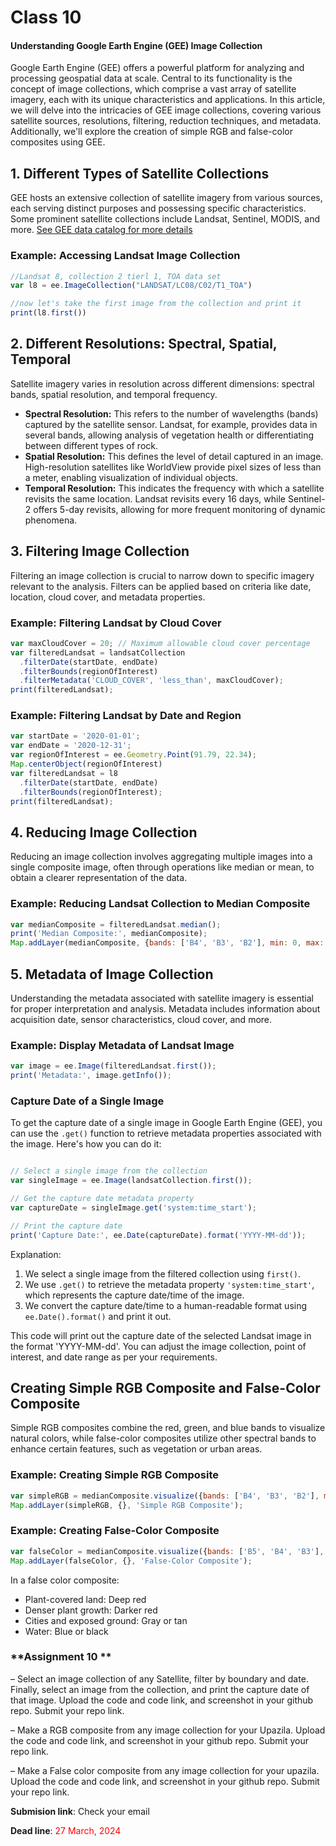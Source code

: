 # Class 10

####  **Understanding Google Earth Engine (GEE) Image Collection**

Google Earth Engine (GEE) offers a powerful platform for analyzing and processing geospatial data at scale. Central to its functionality is the concept of image collections, which comprise a vast array of satellite imagery, each with its unique characteristics and applications. In this article, we will delve into the intricacies of GEE image collections, covering various satellite sources, resolutions, filtering, reduction techniques, and metadata. Additionally, we'll explore the creation of simple RGB and false-color composites using GEE.

## 1. Different Types of Satellite Collections

GEE hosts an extensive collection of satellite imagery from various sources, each serving distinct purposes and possessing specific characteristics. Some prominent satellite collections include Landsat, Sentinel, MODIS, and more.
[See GEE data catalog for more details](https://developers.google.com/earth-engine/datasets)
### Example: Accessing Landsat Image Collection

```javascript
//Landsat 8, collection 2 tierl 1, TOA data set 
var l8 = ee.ImageCollection("LANDSAT/LC08/C02/T1_TOA")

//now let's take the first image from the collection and print it            
print(l8.first())

```

## 2. Different Resolutions: Spectral, Spatial, Temporal

Satellite imagery varies in resolution across different dimensions: spectral bands, spatial resolution, and temporal frequency.

* **Spectral Resolution:** This refers to the number of wavelengths (bands) captured by the satellite sensor.  Landsat, for example, provides data in several bands, allowing analysis of vegetation health or differentiating between different types of rock. 
* **Spatial Resolution:** This defines the level of detail captured in an image. High-resolution satellites like WorldView provide pixel sizes of less than a meter, enabling visualization of individual objects. 
* **Temporal Resolution:**  This indicates the frequency with which a satellite revisits the same location. Landsat revisits every 16 days, while Sentinel-2 offers 5-day revisits, allowing for more frequent monitoring of dynamic phenomena.




## 3. Filtering Image Collection

Filtering an image collection is crucial to narrow down to specific imagery relevant to the analysis. Filters can be applied based on criteria like date, location, cloud cover, and metadata properties.

### Example: Filtering Landsat by Cloud Cover

```javascript
var maxCloudCover = 20; // Maximum allowable cloud cover percentage
var filteredLandsat = landsatCollection
  .filterDate(startDate, endDate)
  .filterBounds(regionOfInterest)
  .filterMetadata('CLOUD_COVER', 'less_than', maxCloudCover);
print(filteredLandsat);
```
### Example: Filtering Landsat by Date and Region

```javascript
var startDate = '2020-01-01';
var endDate = '2020-12-31';
var regionOfInterest = ee.Geometry.Point(91.79, 22.34);
Map.centerObject(regionOfInterest)
var filteredLandsat = l8
  .filterDate(startDate, endDate)
  .filterBounds(regionOfInterest);
print(filteredLandsat);
```
## 4. Reducing Image Collection

Reducing an image collection involves aggregating multiple images into a single composite image, often through operations like median or mean, to obtain a clearer representation of the data.

### Example: Reducing Landsat Collection to Median Composite

```javascript
var medianComposite = filteredLandsat.median();
print('Median Composite:', medianComposite);
Map.addLayer(medianComposite, {bands: ['B4', 'B3', 'B2'], min: 0, max: 3000}, 'Median Composite');
```

## 5. Metadata of Image Collection

Understanding the metadata associated with satellite imagery is essential for proper interpretation and analysis. Metadata includes information about acquisition date, sensor characteristics, cloud cover, and more.

### Example: Display Metadata of Landsat Image

```javascript
var image = ee.Image(filteredLandsat.first());
print('Metadata:', image.getInfo());
```
### Capture Date of a Single Image

To get the capture date of a single image in Google Earth Engine (GEE), you can use the `.get()` function to retrieve metadata properties associated with the image. Here's how you can do it:

```javascript

// Select a single image from the collection
var singleImage = ee.Image(landsatCollection.first());

// Get the capture date metadata property
var captureDate = singleImage.get('system:time_start');

// Print the capture date
print('Capture Date:', ee.Date(captureDate).format('YYYY-MM-dd'));
```

Explanation:

1. We select a single image from the filtered collection using `first()`.
2. We use `.get()` to retrieve the metadata property `'system:time_start'`, which represents the capture date/time of the image.
3. We convert the capture date/time to a human-readable format using `ee.Date().format()` and print it out.

This code will print out the capture date of the selected Landsat image in the format 'YYYY-MM-dd'. You can adjust the image collection, point of interest, and date range as per your requirements.








## Creating Simple RGB Composite and False-Color Composite

Simple RGB composites combine the red, green, and blue bands to visualize natural colors, while false-color composites utilize other spectral bands to enhance certain features, such as vegetation or urban areas.

### Example: Creating Simple RGB Composite

```javascript
var simpleRGB = medianComposite.visualize({bands: ['B4', 'B3', 'B2'], min: 0, max: 3000});
Map.addLayer(simpleRGB, {}, 'Simple RGB Composite');
```

### Example: Creating False-Color Composite

```javascript
var falseColor = medianComposite.visualize({bands: ['B5', 'B4', 'B3'], min: 0, max: 3000});
Map.addLayer(falseColor, {}, 'False-Color Composite');
```
In a false color composite: 

- Plant-covered land: Deep red
- Denser plant growth: Darker red
- Cities and exposed ground: Gray or tan
- Water: Blue or black
### **Assignment 10 ** 

– Select an image collection of any Satellite, filter by boundary and date. Finally, select an image from the collection, and print the capture date of that image. Upload the code and code link, and screenshot in your github  repo. Submit your repo link.

– Make a RGB composite from any image collection for your Upazila. Upload the code and code link, and screenshot in your github  repo. Submit your repo link. 

– Make a False color composite from any image collection for your upazila. Upload the code and code link, and screenshot in your github  repo. Submit your repo link. 

**Submision link**: Check your email

**Dead line**: <span style="color: red;">27 March, 2024</span>